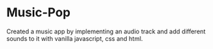 # Music-Pop
Created a music app by implementing an audio track and add different sounds to it with vanilla javascript, css and html.  
